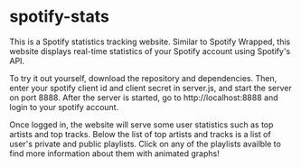 # spotify-stats

This is a Spotify statistics tracking website. Similar to Spotify Wrapped, this website displays real-time statistics of your Spotify account using Spotify's API.

To try it out yourself, download the repository and dependencies. Then, enter your spotify client id and client secret in server.js, and start the server on port 8888. After the server is started, go to http://localhost:8888 and login to your spotify account.

Once logged in, the website will serve some user statistics such as top artists and top tracks. Below the list of top artists and tracks is a list of user's private and public playlists. Click on any of the playlists availble to find more information about them with animated graphs!
